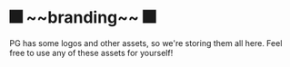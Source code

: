 # :fireworks: \~\~branding\~\~ :fireworks:
PG has some logos and other assets, so we're storing them all here.
Feel free to use any of these assets for yourself!

